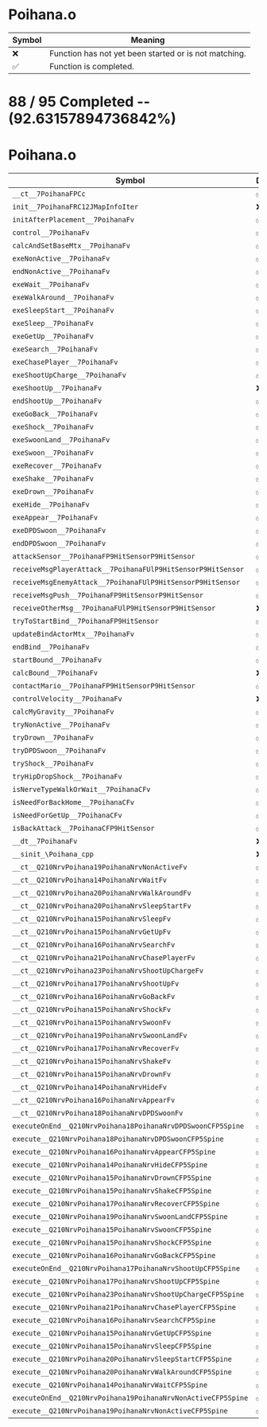 # Poihana.o
| Symbol | Meaning 
| ------------- | ------------- 
| :x: | Function has not yet been started or is not matching. 
| :white_check_mark: | Function is completed. 


# 88 / 95 Completed -- (92.63157894736842%)
# Poihana.o
| Symbol | Decompiled? |
| ------------- | ------------- |
| `__ct__7PoihanaFPCc` | :white_check_mark: |
| `init__7PoihanaFRC12JMapInfoIter` | :x: |
| `initAfterPlacement__7PoihanaFv` | :white_check_mark: |
| `control__7PoihanaFv` | :white_check_mark: |
| `calcAndSetBaseMtx__7PoihanaFv` | :white_check_mark: |
| `exeNonActive__7PoihanaFv` | :white_check_mark: |
| `endNonActive__7PoihanaFv` | :white_check_mark: |
| `exeWait__7PoihanaFv` | :white_check_mark: |
| `exeWalkAround__7PoihanaFv` | :white_check_mark: |
| `exeSleepStart__7PoihanaFv` | :white_check_mark: |
| `exeSleep__7PoihanaFv` | :white_check_mark: |
| `exeGetUp__7PoihanaFv` | :white_check_mark: |
| `exeSearch__7PoihanaFv` | :white_check_mark: |
| `exeChasePlayer__7PoihanaFv` | :white_check_mark: |
| `exeShootUpCharge__7PoihanaFv` | :white_check_mark: |
| `exeShootUp__7PoihanaFv` | :x: |
| `endShootUp__7PoihanaFv` | :white_check_mark: |
| `exeGoBack__7PoihanaFv` | :white_check_mark: |
| `exeShock__7PoihanaFv` | :white_check_mark: |
| `exeSwoonLand__7PoihanaFv` | :white_check_mark: |
| `exeSwoon__7PoihanaFv` | :white_check_mark: |
| `exeRecover__7PoihanaFv` | :white_check_mark: |
| `exeShake__7PoihanaFv` | :white_check_mark: |
| `exeDrown__7PoihanaFv` | :white_check_mark: |
| `exeHide__7PoihanaFv` | :white_check_mark: |
| `exeAppear__7PoihanaFv` | :white_check_mark: |
| `exeDPDSwoon__7PoihanaFv` | :white_check_mark: |
| `endDPDSwoon__7PoihanaFv` | :white_check_mark: |
| `attackSensor__7PoihanaFP9HitSensorP9HitSensor` | :white_check_mark: |
| `receiveMsgPlayerAttack__7PoihanaFUlP9HitSensorP9HitSensor` | :white_check_mark: |
| `receiveMsgEnemyAttack__7PoihanaFUlP9HitSensorP9HitSensor` | :white_check_mark: |
| `receiveMsgPush__7PoihanaFP9HitSensorP9HitSensor` | :white_check_mark: |
| `receiveOtherMsg__7PoihanaFUlP9HitSensorP9HitSensor` | :x: |
| `tryToStartBind__7PoihanaFP9HitSensor` | :white_check_mark: |
| `updateBindActorMtx__7PoihanaFv` | :white_check_mark: |
| `endBind__7PoihanaFv` | :white_check_mark: |
| `startBound__7PoihanaFv` | :white_check_mark: |
| `calcBound__7PoihanaFv` | :x: |
| `contactMario__7PoihanaFP9HitSensorP9HitSensor` | :white_check_mark: |
| `controlVelocity__7PoihanaFv` | :x: |
| `calcMyGravity__7PoihanaFv` | :white_check_mark: |
| `tryNonActive__7PoihanaFv` | :white_check_mark: |
| `tryDrown__7PoihanaFv` | :white_check_mark: |
| `tryDPDSwoon__7PoihanaFv` | :white_check_mark: |
| `tryShock__7PoihanaFv` | :white_check_mark: |
| `tryHipDropShock__7PoihanaFv` | :white_check_mark: |
| `isNerveTypeWalkOrWait__7PoihanaCFv` | :white_check_mark: |
| `isNeedForBackHome__7PoihanaCFv` | :white_check_mark: |
| `isNeedForGetUp__7PoihanaCFv` | :white_check_mark: |
| `isBackAttack__7PoihanaCFP9HitSensor` | :white_check_mark: |
| `__dt__7PoihanaFv` | :x: |
| `__sinit_\Poihana_cpp` | :x: |
| `__ct__Q210NrvPoihana19PoihanaNrvNonActiveFv` | :white_check_mark: |
| `__ct__Q210NrvPoihana14PoihanaNrvWaitFv` | :white_check_mark: |
| `__ct__Q210NrvPoihana20PoihanaNrvWalkAroundFv` | :white_check_mark: |
| `__ct__Q210NrvPoihana20PoihanaNrvSleepStartFv` | :white_check_mark: |
| `__ct__Q210NrvPoihana15PoihanaNrvSleepFv` | :white_check_mark: |
| `__ct__Q210NrvPoihana15PoihanaNrvGetUpFv` | :white_check_mark: |
| `__ct__Q210NrvPoihana16PoihanaNrvSearchFv` | :white_check_mark: |
| `__ct__Q210NrvPoihana21PoihanaNrvChasePlayerFv` | :white_check_mark: |
| `__ct__Q210NrvPoihana23PoihanaNrvShootUpChargeFv` | :white_check_mark: |
| `__ct__Q210NrvPoihana17PoihanaNrvShootUpFv` | :white_check_mark: |
| `__ct__Q210NrvPoihana16PoihanaNrvGoBackFv` | :white_check_mark: |
| `__ct__Q210NrvPoihana15PoihanaNrvShockFv` | :white_check_mark: |
| `__ct__Q210NrvPoihana15PoihanaNrvSwoonFv` | :white_check_mark: |
| `__ct__Q210NrvPoihana19PoihanaNrvSwoonLandFv` | :white_check_mark: |
| `__ct__Q210NrvPoihana17PoihanaNrvRecoverFv` | :white_check_mark: |
| `__ct__Q210NrvPoihana15PoihanaNrvShakeFv` | :white_check_mark: |
| `__ct__Q210NrvPoihana15PoihanaNrvDrownFv` | :white_check_mark: |
| `__ct__Q210NrvPoihana14PoihanaNrvHideFv` | :white_check_mark: |
| `__ct__Q210NrvPoihana16PoihanaNrvAppearFv` | :white_check_mark: |
| `__ct__Q210NrvPoihana18PoihanaNrvDPDSwoonFv` | :white_check_mark: |
| `executeOnEnd__Q210NrvPoihana18PoihanaNrvDPDSwoonCFP5Spine` | :white_check_mark: |
| `execute__Q210NrvPoihana18PoihanaNrvDPDSwoonCFP5Spine` | :white_check_mark: |
| `execute__Q210NrvPoihana16PoihanaNrvAppearCFP5Spine` | :white_check_mark: |
| `execute__Q210NrvPoihana14PoihanaNrvHideCFP5Spine` | :white_check_mark: |
| `execute__Q210NrvPoihana15PoihanaNrvDrownCFP5Spine` | :white_check_mark: |
| `execute__Q210NrvPoihana15PoihanaNrvShakeCFP5Spine` | :white_check_mark: |
| `execute__Q210NrvPoihana17PoihanaNrvRecoverCFP5Spine` | :white_check_mark: |
| `execute__Q210NrvPoihana19PoihanaNrvSwoonLandCFP5Spine` | :white_check_mark: |
| `execute__Q210NrvPoihana15PoihanaNrvSwoonCFP5Spine` | :white_check_mark: |
| `execute__Q210NrvPoihana15PoihanaNrvShockCFP5Spine` | :white_check_mark: |
| `execute__Q210NrvPoihana16PoihanaNrvGoBackCFP5Spine` | :white_check_mark: |
| `executeOnEnd__Q210NrvPoihana17PoihanaNrvShootUpCFP5Spine` | :white_check_mark: |
| `execute__Q210NrvPoihana17PoihanaNrvShootUpCFP5Spine` | :white_check_mark: |
| `execute__Q210NrvPoihana23PoihanaNrvShootUpChargeCFP5Spine` | :white_check_mark: |
| `execute__Q210NrvPoihana21PoihanaNrvChasePlayerCFP5Spine` | :white_check_mark: |
| `execute__Q210NrvPoihana16PoihanaNrvSearchCFP5Spine` | :white_check_mark: |
| `execute__Q210NrvPoihana15PoihanaNrvGetUpCFP5Spine` | :white_check_mark: |
| `execute__Q210NrvPoihana15PoihanaNrvSleepCFP5Spine` | :white_check_mark: |
| `execute__Q210NrvPoihana20PoihanaNrvSleepStartCFP5Spine` | :white_check_mark: |
| `execute__Q210NrvPoihana20PoihanaNrvWalkAroundCFP5Spine` | :white_check_mark: |
| `execute__Q210NrvPoihana14PoihanaNrvWaitCFP5Spine` | :white_check_mark: |
| `executeOnEnd__Q210NrvPoihana19PoihanaNrvNonActiveCFP5Spine` | :white_check_mark: |
| `execute__Q210NrvPoihana19PoihanaNrvNonActiveCFP5Spine` | :white_check_mark: |
